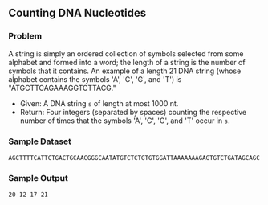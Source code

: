 ## Counting DNA Nucleotides

### Problem
A string is simply an ordered collection of symbols selected from some alphabet and formed into a word; the length of a string is the number of symbols that it contains.
An example of a length 21 DNA string (whose alphabet contains the symbols 'A', 'C', 'G', and 'T') is "ATGCTTCAGAAAGGTCTTACG."

- Given: A DNA string `s` of length at most 1000 nt.
- Return: Four integers (separated by spaces) counting the respective number of times that the symbols 'A', 'C', 'G', and 'T' occur in `s`.

### Sample Dataset
`AGCTTTTCATTCTGACTGCAACGGGCAATATGTCTCTGTGTGGATTAAAAAAAGAGTGTCTGATAGCAGC`

### Sample Output
`20 12 17 21`